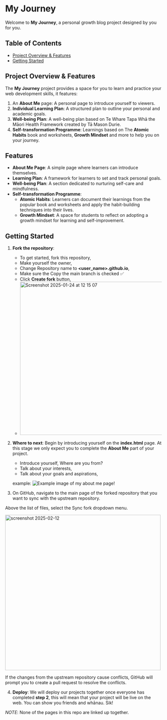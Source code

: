 # My Journey

Welcome to **My Journey**, a personal growth blog project designed by you for you.

## Table of Contents

- [Project Overview & Features](#project-overview--Features)
- [Getting Started](#getting-started)
<!-- - [Folder Structure](#folder-structure) -->
<!-- - [Features](#features) -->
<!-- - [Contributing](#contributing) -->
<!-- - [License](#license) -->

## Project Overview & Features

The **My Journey** project provides a space for you to learn and practice your web development skills, it features:

1. An **About Me** page: A personal page to introduce yourself to viewers.
2. **Individual Learning Plan**: A structured plan to outline your personal and academic goals.
3. **Well-being Plan**: A well-being plan based on Te Whare Tapa Whā the Māori Health Framework created by Tā Mason Durie.
4. **Self-transformation Programme**: Learnings based on The **Atomic Habits** book and worksheets, **Growth Mindset** and more to help you on your journey.

## Features

- **About Me Page**: A simple page where learners can introduce themselves.
- **Learning Plan**: A framework for learners to set and track personal goals.
- **Well-being Plan**: A section dedicated to nurturing self-care and mindfulness.
- **Self-transformation Programme**:
  - **Atomic Habits**: Learners can document their learnings from the popular book and worksheets and apply the habit-building techniques into their lives.
  - **Growth Mindset**: A space for students to reflect on adopting a growth mindset for learning and self-improvement.

## Getting Started

1. **Fork the repository**:
   - To get started, fork this repository,
   - Make yourself the owner,
   - Change Repository name to **<user_name>.github.io**,
   - Make sure the Copy the main branch is checked ✅
   - Click **Create fork** button,
   - <img width="493" alt="Screenshot 2025-01-24 at 12 15 07" src="https://github.com/user-attachments/assets/bcc4b04e-cb8d-44d7-b360-af485584e80e" />

2. **Where to next**:
   Begin by introducing yourself on the **index.html** page. At this stage we only expect you to complete the **About Me** part of your project.
   - Introduce yourself, Where are you from?
   - Talk about your interests,
   - Talk about your goals and aspirations,

   example:
   ![Example image of my about me page!](./public/Example.png)

3. On GitHub, navigate to the main page of the forked repository that you want to sync with the upstream repository.

Above the list of files, select the Sync fork dropdown menu.

<img width="500" alt="screenshot 2025-02-12" src="https://docs.github.com/assets/cb-75605/mw-1440/images/help/repository/sync-fork-dropdown.webp" />

If the changes from the upstream repository cause conflicts, GitHub will prompt you to create a pull request to resolve the conflicts.

4. **Deploy**:
  We will deploy our projects together once everyone has completed **step 2**, this will mean that your project will be live on the web. You can show you friends and whānau. Sik!

 *NOTE*: None of the pages in this repo are linked up together.
